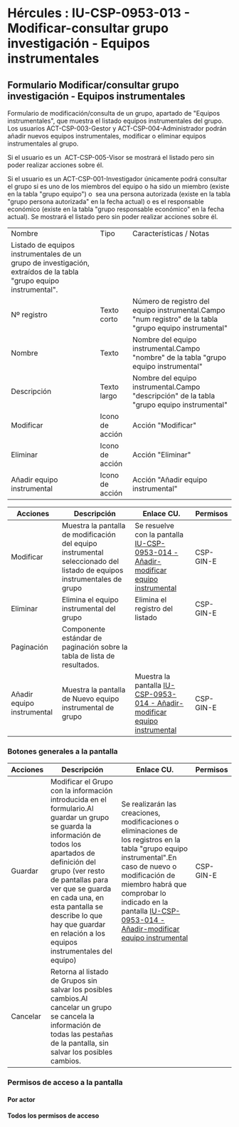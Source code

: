 # Hércules : IU\-CSP\-0953\-013 \- Modificar\-consultar grupo investigación \- Equipos instrumentales



## Formulario Modificar/consultar grupo investigación \- Equipos instrumentales

Formulario de modificación/consulta de un grupo, apartado de "Equipos instrumentales", que muestra el listado equipos instrumentales del grupo. Los usuarios ACT\-CSP\-003\-Gestor y ACT\-CSP\-004\-Administrador podrán añadir nuevos equipos instrumentales, modificar o eliminar equipos instrumentales al grupo.

Si el usuario es un  ACT\-CSP\-005\-Visor se mostrará el listado pero sin poder realizar acciones sobre él.

Si el usuario es un ACT\-CSP\-001\-Investigador únicamente podrá consultar el grupo si es uno de los miembros del equipo o ha sido un miembro (existe en la tabla "grupo equipo") o  sea una persona autorizada (existe en la tabla "grupo persona autorizada" en la fecha actual) o es el responsable económico (existe en la tabla "grupo responsable económico" en la fecha actual). Se mostrará el listado pero sin poder realizar acciones sobre él.



|  | | |
| --- | --- | --- |
| Nombre | Tipo | Características / Notas |
| Listado de equipos instrumentales de un grupo de investigación, extraídos de la tabla "grupo equipo instrumental". | | |
| Nº registro | Texto corto | Número de registro del equipo instrumental.Campo "num registro" de la tabla "grupo equipo instrumental" |
| Nombre | Texto | Nombre del equipo instrumental.Campo "nombre" de la tabla "grupo equipo instrumental" |
| Descripción | Texto largo | Nombre del equipo instrumental.Campo "descripción" de la tabla "grupo equipo instrumental" |
| Modificar | Icono de acción | Acción "Modificar" |
| Eliminar | Icono de acción | Acción "Eliminar" |
| Añadir equipo instrumental | Icono de acción | Acción "Añadir equipo instrumental" |



| Acciones | Descripción | Enlace CU. | Permisos |
| --- | --- | --- | --- |
| Modificar | Muestra la pantalla de modificación del equipo instrumental seleccionado del listado de equipos instrumentales de grupo | Se resuelve con la pantalla [IU\-CSP\-0953\-014 \- Añadir\-modificar equipo instrumental](/hercules/sgi-sistema-de-gestion-de-investigacion/requisitos-y-analisis-funcional/analisis-funcional-sgi-hercules/csp-modulo-de-convocatorias-ayudas-solicitudes-proyectos-y-contratos-y-grupos-de-investigacion/csp-interfaz-de-usuario/iu-csp-0950-grupos-de-investigacion/iu-csp-0953-modificar-consultar-grupo-de-investigacion/iu-csp-0953-013-modificar-consultar-grupo-investigacion-equipos-instrumentales/iu-csp-0953-014-anadir-modificar-equipo-instrumental.md "/hercules/sgi-sistema-de-gestion-de-investigacion/requisitos-y-analisis-funcional/analisis-funcional-sgi-hercules/csp-modulo-de-convocatorias-ayudas-solicitudes-proyectos-y-contratos-y-grupos-de-investigacion/csp-interfaz-de-usuario/iu-csp-0950-grupos-de-investigacion/iu-csp-0953-modificar-consultar-grupo-de-investigacion/iu-csp-0953-013-modificar-consultar-grupo-investigacion-equipos-instrumentales/iu-csp-0953-014-anadir-modificar-equipo-instrumental.md") | CSP\-GIN\-E |
| Eliminar | Elimina el equipo instrumental del grupo | Elimina el registro del listado | CSP\-GIN\-E |
| Paginación | Componente estándar de paginación sobre la tabla de lista de resultados. |  |  |
| Añadir equipo instrumental | Muestra la pantalla de Nuevo equipo instrumental de grupo | Muestra la pantalla [IU\-CSP\-0953\-014 \- Añadir\-modificar equipo instrumental](/hercules/sgi-sistema-de-gestion-de-investigacion/requisitos-y-analisis-funcional/analisis-funcional-sgi-hercules/csp-modulo-de-convocatorias-ayudas-solicitudes-proyectos-y-contratos-y-grupos-de-investigacion/csp-interfaz-de-usuario/iu-csp-0950-grupos-de-investigacion/iu-csp-0953-modificar-consultar-grupo-de-investigacion/iu-csp-0953-013-modificar-consultar-grupo-investigacion-equipos-instrumentales/iu-csp-0953-014-anadir-modificar-equipo-instrumental.md "/hercules/sgi-sistema-de-gestion-de-investigacion/requisitos-y-analisis-funcional/analisis-funcional-sgi-hercules/csp-modulo-de-convocatorias-ayudas-solicitudes-proyectos-y-contratos-y-grupos-de-investigacion/csp-interfaz-de-usuario/iu-csp-0950-grupos-de-investigacion/iu-csp-0953-modificar-consultar-grupo-de-investigacion/iu-csp-0953-013-modificar-consultar-grupo-investigacion-equipos-instrumentales/iu-csp-0953-014-anadir-modificar-equipo-instrumental.md") | CSP\-GIN\-E |

### Botones generales a la pantalla



| Acciones | Descripción | Enlace CU. | Permisos |
| --- | --- | --- | --- |
| Guardar | Modificar el Grupo con la información introducida en el formulario.Al guardar un grupo se guarda la información de todos los apartados de definición del grupo (ver resto de pantallas para ver que se guarda en cada una, en esta pantalla se describe lo que hay que guardar en relación a los equipos instrumentales del equipo) | Se realizarán las creaciones, modificaciones o eliminaciones de los registros en la tabla "grupo equipo instrumental".En caso de nuevo o modificación de miembro habrá que comprobar lo indicado en la pantalla [IU\-CSP\-0953\-014 \- Añadir\-modificar equipo instrumental](/hercules/sgi-sistema-de-gestion-de-investigacion/requisitos-y-analisis-funcional/analisis-funcional-sgi-hercules/csp-modulo-de-convocatorias-ayudas-solicitudes-proyectos-y-contratos-y-grupos-de-investigacion/csp-interfaz-de-usuario/iu-csp-0950-grupos-de-investigacion/iu-csp-0953-modificar-consultar-grupo-de-investigacion/iu-csp-0953-013-modificar-consultar-grupo-investigacion-equipos-instrumentales/iu-csp-0953-014-anadir-modificar-equipo-instrumental.md "/hercules/sgi-sistema-de-gestion-de-investigacion/requisitos-y-analisis-funcional/analisis-funcional-sgi-hercules/csp-modulo-de-convocatorias-ayudas-solicitudes-proyectos-y-contratos-y-grupos-de-investigacion/csp-interfaz-de-usuario/iu-csp-0950-grupos-de-investigacion/iu-csp-0953-modificar-consultar-grupo-de-investigacion/iu-csp-0953-013-modificar-consultar-grupo-investigacion-equipos-instrumentales/iu-csp-0953-014-anadir-modificar-equipo-instrumental.md") | CSP\-GIN\-E |
| Cancelar | Retorna al listado de Grupos sin salvar los posibles cambios.Al cancelar un grupo se cancela la información de todas las pestañas de la pantalla, sin salvar los posibles cambios. |  |  |

### Permisos de acceso a la pantalla

#### Por actor

#### Todos los permisos de acceso




